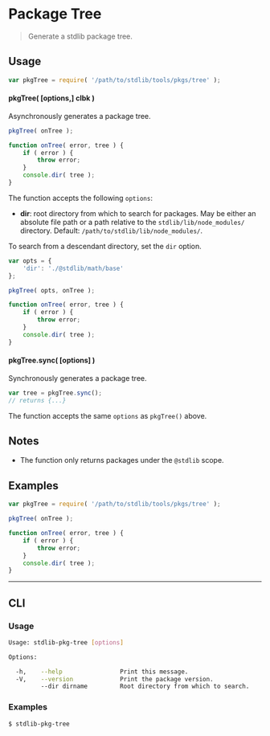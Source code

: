 # Package Tree

> Generate a stdlib package tree.


<section class="usage">

## Usage

``` javascript
var pkgTree = require( '/path/to/stdlib/tools/pkgs/tree' );
```

#### pkgTree( \[options,\] clbk )

Asynchronously generates a package tree.

``` javascript
pkgTree( onTree );

function onTree( error, tree ) {
    if ( error ) {
        throw error;
    }
    console.dir( tree );
}
```

The function accepts the following `options`:

* __dir__: root directory from which to search for packages. May be either an absolute file path or a path relative to the `stdlib/lib/node_modules/` directory. Default: `/path/to/stdlib/lib/node_modules/`.

To search from a descendant directory, set the `dir` option.

``` javascript
var opts = {
    'dir': './@stdlib/math/base'
};

pkgTree( opts, onTree );

function onTree( error, tree ) {
    if ( error ) {
        throw error;
    }
    console.dir( tree );
}
```


#### pkgTree.sync( \[options\] )

Synchronously generates a package tree.

``` javascript
var tree = pkgTree.sync();
// returns {...}
```

The function accepts the same `options` as `pkgTree()` above.

<!-- </usage> -->


<section class="notes">

## Notes

* The function only returns packages under the `@stdlib` scope.

<!-- </notes> -->


<section class="examples">

## Examples

``` javascript
var pkgTree = require( '/path/to/stdlib/tools/pkgs/tree' );

pkgTree( onTree );

function onTree( error, tree ) {
    if ( error ) {
        throw error;
    }
    console.dir( tree );
}
```

<!-- </examples> -->


---

<section class="cli">

## CLI

<section class="usage">

### Usage

``` bash
Usage: stdlib-pkg-tree [options]

Options:

  -h,    --help                Print this message.
  -V,    --version             Print the package version.
         --dir dirname         Root directory from which to search.
```

<!-- </usage> -->

<section class="examples">

### Examples

``` bash
$ stdlib-pkg-tree
```

<!-- </examples> -->

<!-- </cli> -->


<section class="links">

<!-- </links> -->
